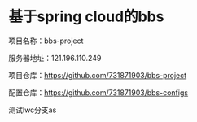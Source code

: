 # 基于spring cloud的bbs
项目名称：bbs-project

服务器地址：121.196.110.249

项目仓库：https://github.com/731871903/bbs-project

配置仓库：https://github.com/731871903/bbs-configs

测试lwc分支as